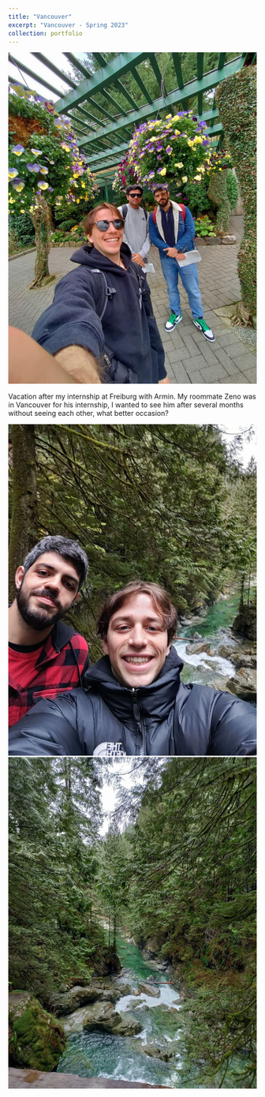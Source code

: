 ```yaml
---
title: "Vancouver"
excerpt: "Vancouver - Spring 2023"
collection: portfolio
---
```


![SD1](../images/VNC1.jpeg)


Vacation after my internship at Freiburg with Armin. My roommate Zeno was in Vancouver for his internship, I wanted to see him after several months without seeing each other, what better occasion? 

![VNC2](../images/VNC2.jpeg)
![VNC3](../images/VNC3.jpeg)
